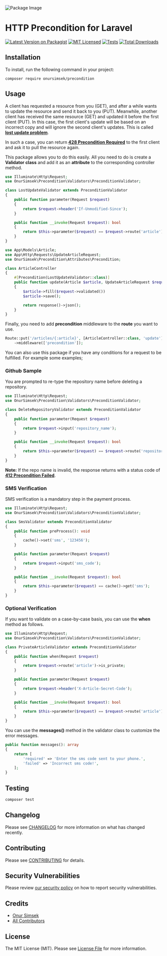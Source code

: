 <picture>
  <source media="(prefers-color-scheme: dark)" srcset="https://banners.beyondco.de/Precondition.png?theme=dark&packageManager=composer+require&packageName=onursimsek%2Fprecondition&pattern=topography&style=style_2&description=HTTP+Precondition+for+Laravel&md=1&showWatermark=1&fontSize=125px&images=https%3A%2F%2Flaravel.com%2Fimg%2Flogomark.min.svg">
  <source media="(prefers-color-scheme: light)" srcset="https://banners.beyondco.de/Precondition.png?theme=light&packageManager=composer+require&packageName=onursimsek%2Fprecondition&pattern=topography&style=style_2&description=HTTP+Precondition+for+Laravel&md=1&showWatermark=1&fontSize=125px&images=https%3A%2F%2Flaravel.com%2Fimg%2Flogomark.min.svg">
  <img alt="Package Image" src="https://banners.beyondco.de/Precondition.png?theme=dark&packageManager=composer+require&packageName=onursimsek%2Fprecondition&pattern=topography&style=style_2&description=HTTP+Precondition+for+Laravel&md=1&showWatermark=1&fontSize=125px&images=https%3A%2F%2Flaravel.com%2Fimg%2Flogomark.min.svg">
</picture>

# HTTP Precondition for Laravel

[![Latest Version on Packagist](https://img.shields.io/packagist/v/onursimsek/precondition.svg?style=flat-square)](https://packagist.org/packages/onursimsek/precondition)
[![MIT Licensed](https://img.shields.io/badge/license-MIT-brightgreen.svg?style=flat-square)](LICENSE.md)
[![Tests](https://github.com/onursimsek/precondition/actions/workflows/run-tests.yml/badge.svg)](https://github.com/onursimsek/precondition/actions)
[![Total Downloads](https://img.shields.io/packagist/dt/onursimsek/precondition.svg?style=flat-square)](https://packagist.org/packages/onursimsek/precondition)

## Installation

To install, run the following command in your project:

```shell
composer require onursimsek/precondition
```

## Usage

A client has requested a resource from you (GET), and after a while wants to update the resource and send it back to
you (PUT). Meanwhile, another client has received the same resource (GET) and updated it before the first client (PUT).
In this case, the first client's update will be based on an incorrect copy and will ignore the second client's updates.
This is called **[lost update problem](https://www.rfc-editor.org/rfc/rfc6585.txt)**.

In such a case, you can return **[428 Precondition Required](https://developer.mozilla.org/en-US/docs/Web/HTTP/Status/428)** to the first
client and ask it to pull the resource again.

This package allows you to do this easily. All you need to do is create a **Validator class** and add it as an 
**attribute** to the corresponding controller method.

```php
use Illuminate\Http\Request;
use OnurSimsek\Precondition\Validators\PreconditionValidator;

class LostUpdateValidator extends PreconditionValidator
{
    public function parameter(Request $request)
    {
        return $request->header('If-Unmodified-Since');
    }

    public function __invoke(Request $request): bool
    {
        return $this->parameter($request) == $request->route('article')->updated_at;
    }
}
```

```php
use App\Models\Article;
use App\Http\Requests\UpdateArticleRequest;
use OnurSimsek\Precondition\Attributes\Precondition;

class ArticleController
{
    #[Precondition(LostUpdateValidator::class)]
    public function update(Article $article, UpdateArticleRequest $request)
    {
        $article->fill($request->validated())
        $article->save();

        return response()->json();
    }
}
```

Finally, you need to add **precondition** middleware to the **route** you want to use.

```php
Route::put('/articles/{:article}', [ArticleController::class, 'update'])
    ->middleware(['precondition']);
```

You can also use this package if you have any conditions for a request to be fulfilled. For example some examples;

### Github Sample

You are prompted to re-type the repository name before deleting a repository.

```php
use Illuminate\Http\Request;
use OnurSimsek\Precondition\Validators\PreconditionValidator;

class DeleteRepositoryValidator extends PreconditionValidator
{
    public function parameter(Request $request)
    {
        return $request->input('repository_name');
    }

    public function __invoke(Request $request): bool
    {
        return $this->parameter($request) == $request->route('repository')->name;
    }
}
```

**Note:** If the repo name is invalid, the response returns with a status code of 
**[412 Precondition Failed](https://developer.mozilla.org/en-US/docs/Web/HTTP/Status/412)**.

### SMS Verification

SMS verification is a mandatory step in the payment process.

```php
use Illuminate\Http\Request;
use OnurSimsek\Precondition\Validators\PreconditionValidator;

class SmsValidator extends PreconditionValidator
{
    public function preProcess(): void
    {
        cache()->set('sms', '123456');
    }

    public function parameter(Request $request)
    {
        return $request->input('sms_code');
    }

    public function __invoke(Request $request): bool
    {
        return $this->parameter($request) == cache()->get('sms');
    }
}
```

### Optional Verification

If you want to validate on a case-by-case basis, you can use the **when** method as follows.

```php
use Illuminate\Http\Request;
use OnurSimsek\Precondition\Validators\PreconditionValidator;

class PrivateArticleValidator extends PreconditionValidator
{
    public function when(Request $request) 
    {
        return $request->route('article')->is_private;
    }

    public function parameter(Request $request)
    {
        return $request->header('X-Article-Secret-Code');
    }

    public function __invoke(Request $request): bool
    {
        return $this->parameter($request) == $request->route('article')->secret_code;
    }
}
```

You can use the **messages()** method in the validator class to customize the error messages.

```php
public function messages(): array
{
    return [
        'required' => 'Enter the sms code sent to your phone.',
        'failed' => 'Incorrect sms code!',
    ];
}
```

## Testing

```bash
composer test
```

## Changelog

Please see [CHANGELOG](CHANGELOG.md) for more information on what has changed recently.

## Contributing

Please see [CONTRIBUTING](CONTRIBUTING.md) for details.

## Security Vulnerabilities

Please review [our security policy](../../security/policy) on how to report security vulnerabilities.

## Credits

- [Onur Simsek](https://github.com/onursimsek)
- [All Contributors](../../contributors)

## License

The MIT License (MIT). Please see [License File](LICENSE.md) for more information.
